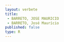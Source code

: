 ```yaml
---
layout: verbete
title:
 - BARRETO, JOSE MAURICIO
 - BARRETO, José Maurício
published: false
type: R
---
```



